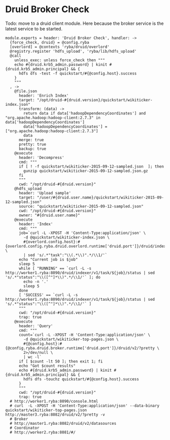 
# Druid Broker Check

Todo: move to a druid client module. Here because the broker service is the latest
service to be started.

    module.exports = header: 'Druid Broker Check', handler: ->
      {force_check, druid} = @config.ryba
      [overlord] = @contexts 'ryba/druid/overlord'
      @registry.register 'hdfs_upload', 'ryba/lib/hdfs_upload'
      @call
        unless_exec: unless force_check then """
        echo #{druid.krb5_admin.password} | kinit #{druid.krb5_admin.principal} && {
          hdfs dfs -test -f quickstart/#{@config.host}.success
        }
        """
      , ->
        @file.json
          header: 'Enrich Index'
          target: "/opt/druid-#{druid.version}/quickstart/wikiticker-index.json"
          transform: (data) ->
            return data if data['hadoopDependencyCoordinates'] and "org.apache.hadoop:hadoop-client:2.7.3" in data['hadoopDependencyCoordinates']
            data['hadoopDependencyCoordinates'] = ["org.apache.hadoop:hadoop-client:2.7.3"]
            data
          merge: true
          pretty: true
          backup: true
        @execute
          header: 'Decompress'
          cmd: """
          if [ ! -f quickstart/wikiticker-2015-09-12-sampled.json  ]; then
            gunzip quickstart/wikiticker-2015-09-12-sampled.json.gz
          fi
          """
          cwd: "/opt/druid-#{druid.version}"
        @hdfs_upload
          header: 'Upload sample'
          target: "/user/#{druid.user.name}/quickstart/wikiticker-2015-09-12-sampled.json"
          source: "quickstart/wikiticker-2015-09-12-sampled.json"
          cwd: "/opt/druid-#{druid.version}"
          owner: "#{druid.user.name}"
        @execute
          header: 'Index'
          cmd: """
          job=`curl -L -XPOST -H 'Content-Type:application/json' \
            -d @quickstart/wikiticker-index.json \
            #{overlord.config.host}:#{overlord.config.ryba.druid.overlord.runtime['druid.port']}/druid/indexer/v1/task \
            | sed 's/.*"task":"\\(.*\\)".*/\\1/'`
          echo "Current job is $job"
          sleep 5
          while [ "RUNNING" == `curl -L -s http://worker1.ryba:8090/druid/indexer/v1/task/${job}/status | sed 's/.*"status":"\\([^"]*\\)".*/\\1/'` ]; do
            echo -n '.'
            sleep 5
          done
          [ 'SUCCESS' == `curl -L -s http://worker1.ryba:8090/druid/indexer/v1/task/${job}/status | sed 's/.*"status":"\\([^"]*\\)".*/\\1/'` ]
          """
          cwd: "/opt/druid-#{druid.version}"
          trap: true
        @execute
          header: 'Query'
          cmd: """
          count=`curl -L -XPOST -H 'Content-Type:application/json' \
            -d @quickstart/wikiticker-top-pages.json \
            #{@config.host}:#{@config.ryba.druid.broker.runtime['druid.port']}/druid/v2/?pretty \
            2>/dev/null \
            | wc -l`
          if [ $count -lt 50 ]; then exit 1; fi
          echo "Got $count results"
          echo #{druid.krb5_admin.password} | kinit #{druid.krb5_admin.principal} && {
            hdfs dfs -touchz quickstart/#{@config.host}.success
          }
          """
          cwd: "/opt/druid-#{druid.version}"
          trap: true
      # http://worker1.ryba:8090/console.html
      # curl  -L -XPOST -H 'Content-Type:application/json' --data-binary quickstart/wikiticker-top-pages.json http://master3.ryba:8082/druid/v2/?pretty -v
      # Broker
      # http://master1.ryba:8082/druid/v2/datasources
      # Coordinator
      # http://worker2.ryba:8081/#/
      
